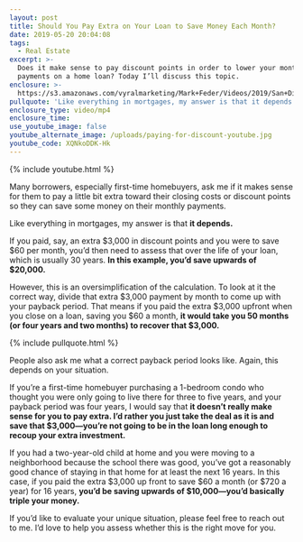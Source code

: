 ```yaml
---
layout: post
title: Should You Pay Extra on Your Loan to Save Money Each Month?
date: 2019-05-20 20:04:08
tags:
  - Real Estate
excerpt: >-
  Does it make sense to pay discount points in order to lower your monthly
  payments on a home loan? Today I’ll discuss this topic.
enclosure: >-
  https://s3.amazonaws.com/vyralmarketing/Mark+Feder/Videos/2019/San+Diego+Loan+Advisor-+Should+You+Pay+Extra+on+Your+Loan+to+Save+Money+Each+Month_.mp4
pullquote: 'Like everything in mortgages, my answer is that it depends.'
enclosure_type: video/mp4
enclosure_time:
use_youtube_image: false
youtube_alternate_image: /uploads/paying-for-discount-youtube.jpg
youtube_code: XQNkoDDK-Hk
---
```


{% include youtube.html %}

Many borrowers, especially first-time homebuyers, ask me if it makes sense for them to pay a little bit extra toward their closing costs or discount points so they can save some money on their monthly payments.

Like everything in mortgages, my answer is that **it depends.**

If you paid, say, an extra $3,000 in discount points and you were to save $60 per month, you’d then need to assess that over the life of your loan, which is usually 30 years. **In this example, you’d save upwards of $20,000.**

However, this is an oversimplification of the calculation. To look at it the correct way, divide that extra $3,000 payment by month to come up with your payback period. That means if you paid the extra $3,000 upfront when you close on a loan, saving you $60 a month, **it would take you 50 months (or four years and two months) to recover that $3,000.**

{% include pullquote.html %}

People also ask me what a correct payback period looks like. Again, this depends on your situation.

If you’re a first-time homebuyer purchasing a 1-bedroom condo who thought you were only going to live there for three to five years, and your payback period was four years, I would say that **it doesn’t really make sense for you to pay extra. I’d rather you just take the deal as it is and save that $3,000—you’re not going to be in the loan long enough to recoup your extra investment.**

If you had a two-year-old child at home and you were moving to a neighborhood because the school there was good, you’ve got a reasonably good chance of staying in that home for at least the next 16 years. In this case, if you paid the extra $3,000 up front to save $60 a month (or $720 a year) for 16 years, **you’d be saving upwards of $10,000—you’d basically triple your money.**

If you’d like to evaluate your unique situation, please feel free to reach out to me. I’d love to help you assess whether this is the right move for you.